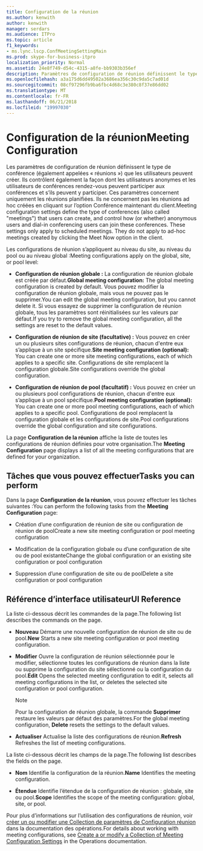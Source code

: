 ```yaml
---
title: Configuration de la réunion
ms.author: kenwith
author: kenwith
manager: serdars
ms.audience: ITPro
ms.topic: article
f1_keywords:
- ms.lync.lscp.ConfMeetingSettingMain
ms.prod: skype-for-business-itpro
localization_priority: Normal
ms.assetid: 24e8f749-d54c-4315-a8fe-bb9303b356ef
description: Paramètres de configuration de réunion définissent le type de conférences (également appelées réunions) que les utilisateurs peuvent créer et contrôler comment (ou si) les utilisateurs anonymes et les utilisateurs de conférence rendez-vous peuvent rejoindre ces conférences. Ces paramètres ne concernent que les réunions planifiées. Ils ne s’appliquent pas aux réunions ad hoc créées en cliquant sur l’option Conférence maintenant dans le client.
ms.openlocfilehash: a3a175d6dd49502a3686ea356c30c9da5c7ad01d
ms.sourcegitcommit: 08cf97296fb9ba6fbc4d68c3e380c8f37e86dd02
ms.translationtype: MT
ms.contentlocale: fr-FR
ms.lasthandoff: 06/21/2018
ms.locfileid: "19997030"
---
```

# <a name="meeting-configuration"></a><span data-ttu-id="4ade9-105">Configuration de la réunion</span><span class="sxs-lookup"><span data-stu-id="4ade9-105">Meeting Configuration</span></span>
 
<span data-ttu-id="4ade9-p102">Les paramètres de configuration de réunion définissent le type de conférence (également appelées « réunions ») que les utilisateurs peuvent créer. Ils contrôlent également la façon dont les utilisateurs anonymes et les utilisateurs de conférences rendez-vous peuvent participer aux conférences et s’ils peuvent y participer. Ces paramètres concernent uniquement les réunions planifiées. Ils ne concernent pas les réunions ad hoc créées en cliquant sur l’option Conférence maintenant du client.</span><span class="sxs-lookup"><span data-stu-id="4ade9-p102">Meeting configuration settings define the type of conferences (also called "meetings") that users can create, and control how (or whether) anonymous users and dial-in conferencing users can join these conferences. These settings only apply to scheduled meetings. They do not apply to ad-hoc meetings created by clicking the Meet Now option in the client.</span></span> 
  
<span data-ttu-id="4ade9-109">Les configurations de réunion s’appliquent au niveau du site, au niveau du pool ou au niveau global :</span><span class="sxs-lookup"><span data-stu-id="4ade9-109">Meeting configurations apply on the global, site, or pool level:</span></span>
  
- <span data-ttu-id="4ade9-110">**Configuration de réunion globale :** La configuration de réunion globale est créée par défaut.</span><span class="sxs-lookup"><span data-stu-id="4ade9-110">**Global meeting configuration:** The global meeting configuration is created by default.</span></span> <span data-ttu-id="4ade9-111">Vous pouvez modifier la configuration de réunion globale, mais vous ne pouvez pas le supprimer.</span><span class="sxs-lookup"><span data-stu-id="4ade9-111">You can edit the global meeting configuration, but you cannot delete it.</span></span> <span data-ttu-id="4ade9-112">Si vous essayez de supprimer la configuration de réunion globale, tous les paramètres sont réinitialisées sur les valeurs par défaut.</span><span class="sxs-lookup"><span data-stu-id="4ade9-112">If you try to remove the global meeting configuration, all the settings are reset to the default values.</span></span>
    
- <span data-ttu-id="4ade9-113">**Configuration de réunion de site (facultative) :** Vous pouvez en créer un ou plusieurs sites configurations de réunion, chacun d'entre eux s’applique à un site spécifique.</span><span class="sxs-lookup"><span data-stu-id="4ade9-113">**Site meeting configuration (optional):** You can create one or more site meeting configurations, each of which applies to a specific site.</span></span> <span data-ttu-id="4ade9-114">Configurations de site remplacent la configuration globale.</span><span class="sxs-lookup"><span data-stu-id="4ade9-114">Site configurations override the global configuration.</span></span>
    
- <span data-ttu-id="4ade9-115">**Configuration de réunion de pool (facultatif) :** Vous pouvez en créer un ou plusieurs pool configurations de réunion, chacun d'entre eux s’applique à un pool spécifique.</span><span class="sxs-lookup"><span data-stu-id="4ade9-115">**Pool meeting configuration (optional):** You can create one or more pool meeting configurations, each of which applies to a specific pool.</span></span> <span data-ttu-id="4ade9-116">Configurations de pool remplacent la configuration globale et les configurations de site.</span><span class="sxs-lookup"><span data-stu-id="4ade9-116">Pool configurations override the global configuration and site configurations.</span></span>
    
<span data-ttu-id="4ade9-117">La page **Configuration de la réunion** affiche la liste de toutes les configurations de réunion définies pour votre organisation.</span><span class="sxs-lookup"><span data-stu-id="4ade9-117">The **Meeting Configuration** page displays a list of all the meeting configurations that are defined for your organization.</span></span>
  
## <a name="tasks-you-can-perform"></a><span data-ttu-id="4ade9-118">Tâches que vous pouvez effectuer</span><span class="sxs-lookup"><span data-stu-id="4ade9-118">Tasks you can perform</span></span>

<span data-ttu-id="4ade9-119">Dans la page **Configuration de la réunion**, vous pouvez effectuer les tâches suivantes :</span><span class="sxs-lookup"><span data-stu-id="4ade9-119">You can perform the following tasks from the **Meeting Configuration** page:</span></span>
  
- <span data-ttu-id="4ade9-120">Création d’une configuration de réunion de site ou configuration de réunion de pool</span><span class="sxs-lookup"><span data-stu-id="4ade9-120">Create a new site meeting configuration or pool meeting configuration</span></span>
    
- <span data-ttu-id="4ade9-121">Modification de la configuration globale ou d’une configuration de site ou de pool existante</span><span class="sxs-lookup"><span data-stu-id="4ade9-121">Change the global configuration or an existing site configuration or pool configuration</span></span>
    
- <span data-ttu-id="4ade9-122">Suppression d’une configuration de site ou de pool</span><span class="sxs-lookup"><span data-stu-id="4ade9-122">Delete a site configuration or pool configuration</span></span>
    
## <a name="ui-reference"></a><span data-ttu-id="4ade9-123">Référence d’interface utilisateur</span><span class="sxs-lookup"><span data-stu-id="4ade9-123">UI Reference</span></span>

<span data-ttu-id="4ade9-124">La liste ci-dessous décrit les commandes de la page.</span><span class="sxs-lookup"><span data-stu-id="4ade9-124">The following list describes the commands on the page.</span></span>
  
- <span data-ttu-id="4ade9-125">**Nouveau** Démarre une nouvelle configuration de réunion de site ou de pool.</span><span class="sxs-lookup"><span data-stu-id="4ade9-125">**New** Starts a new site meeting configuration or pool meeting configuration.</span></span>
    
- <span data-ttu-id="4ade9-126">**Modifier** Ouvre la configuration de réunion sélectionnée pour le modifier, sélectionne toutes les configurations de réunion dans la liste ou supprime la configuration du site sélectionné ou la configuration du pool.</span><span class="sxs-lookup"><span data-stu-id="4ade9-126">**Edit** Opens the selected meeting configuration to edit it, selects all meeting configurations in the list, or deletes the selected site configuration or pool configuration.</span></span>
    
    > [!NOTE]
    > <span data-ttu-id="4ade9-127">Pour la configuration de réunion globale, la commande **Supprimer** restaure les valeurs par défaut des paramètres.</span><span class="sxs-lookup"><span data-stu-id="4ade9-127">For the global meeting configuration, **Delete** resets the settings to the default values.</span></span>
  
- <span data-ttu-id="4ade9-128">**Actualiser** Actualise la liste des configurations de réunion.</span><span class="sxs-lookup"><span data-stu-id="4ade9-128">**Refresh** Refreshes the list of meeting configurations.</span></span>
    
<span data-ttu-id="4ade9-129">La liste ci-dessous décrit les champs de la page.</span><span class="sxs-lookup"><span data-stu-id="4ade9-129">The following list describes the fields on the page.</span></span>
  
- <span data-ttu-id="4ade9-130">**Nom** Identifie la configuration de la réunion.</span><span class="sxs-lookup"><span data-stu-id="4ade9-130">**Name** Identifies the meeting configuration.</span></span>
    
- <span data-ttu-id="4ade9-131">**Étendue** Identifie l’étendue de la configuration de réunion : globale, site ou pool.</span><span class="sxs-lookup"><span data-stu-id="4ade9-131">**Scope** Identifies the scope of the meeting configuration: global, site, or pool.</span></span>
    
<span data-ttu-id="4ade9-132">Pour plus d’informations sur l’utilisation des configurations de réunion, voir [créer un ou modifier une Collection de paramètres de Configuration réunion](http://technet.microsoft.com/library/ce6773c1-a0d5-4405-8e32-33a6f3a46a1a.aspx) dans la documentation des opérations.</span><span class="sxs-lookup"><span data-stu-id="4ade9-132">For details about working with meeting configurations, see [Create a or modify a Collection of Meeting Configuration Settings](http://technet.microsoft.com/library/ce6773c1-a0d5-4405-8e32-33a6f3a46a1a.aspx) in the Operations documentation.</span></span>
  

